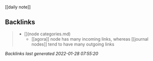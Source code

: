 [[daily note]]

## Backlinks

> - [](node categories.md)
>   - [[agora]] node has many incoming links, whereas [[journal nodes]] tend to have many outgoing links

_Backlinks last generated 2022-01-28 07:55:20_
